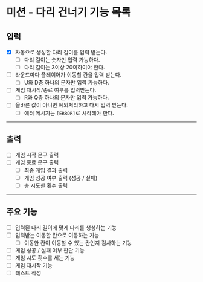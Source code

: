 # 미션 - 다리 건너기 기능 목록

## 입력
- [x] 자동으로 생성할 다리 길이를 입력 받는다.
  - [ ] 다리 길이는 숫자만 입력 가능하다.
  - [ ] 다리 길이는 3이상 20이하여야 한다.
- [ ] 라운드마다 플레이어가 이동할 칸을 입력 받는다.
  - [ ] U와 D중 하나의 문자만 입력 가능하다. 
- [ ] 게임 재시작/종료 여부를 입력받는다.
  - [ ] R과 Q중 하나의 문자만 입력 가능하다.
- [ ] 올바른 값이 아니면 예외처리하고 다시 입력 받는다.
  - [ ] 에러 메시지는 `[ERROR]`로 시작해야 한다.

---

## 출력
- [ ] 게임 시작 문구 출력
- [ ] 게임 종료 문구 출력
  - [ ] 최종 게임 결과 출력
  - [ ] 게임 성공 여부 출력 (성공 / 실패)
  - [ ] 총 시도한 횟수 출력

---

## 주요 기능
- [ ] 입력된 다리 길이에 맞게 다리를 생성하는 기능
- [ ] 입력받는 이동할 칸으로 이동하는 기능
  - [ ] 이동한 칸이 이동할 수 있는 칸인지 검사하는 기능
- [ ] 게임 성공 / 실패 여부 판단 기능
- [ ] 게임 시도 횟수를 세는 기능
- [ ] 게임 재시작 기능
- [ ] 테스트 작성

